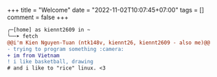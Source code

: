 +++
title = "Welcome"
date = "2022-11-02T10:07:45+07:00"
tags = []
comment = false
+++

```diff
╭─[home] as kiennt2609 in ~
╰──➤ fetch
@@i'm Kien Nguyen-Tuan (ntk148v, kiennt26, kiennt2609 - also me)@@
- trying to program something :camera:
+ im from Vietnam
! i like basketball, drawing
# and i like to "rice" linux. <3
```
